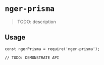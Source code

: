# `nger-prisma`

> TODO: description

## Usage

```
const ngerPrisma = require('nger-prisma');

// TODO: DEMONSTRATE API
```
